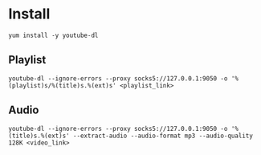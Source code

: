 # Install
```
yum install -y youtube-dl
```

## Playlist
```
youtube-dl --ignore-errors --proxy socks5://127.0.0.1:9050 -o '%(playlist)s/%(title)s.%(ext)s' <playlist_link>
```

## Audio
```
youtube-dl --ignore-errors --proxy socks5://127.0.0.1:9050 -o '%(title)s.%(ext)s' --extract-audio --audio-format mp3 --audio-quality 128K <video_link>
```